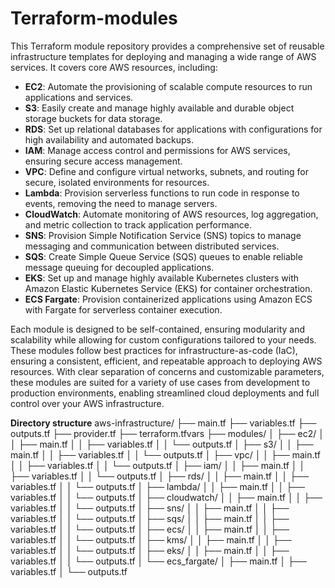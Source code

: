 # Terraform-modules
This Terraform module repository provides a comprehensive set of reusable infrastructure templates for deploying and managing a wide range of AWS services. It covers core AWS resources, including:

- **EC2**: Automate the provisioning of scalable compute resources to run applications and services.
- **S3**: Easily create and manage highly available and durable object storage buckets for data storage.
- **RDS**: Set up relational databases for applications with configurations for high availability and automated backups.
- **IAM**: Manage access control and permissions for AWS services, ensuring secure access management.
- **VPC**: Define and configure virtual networks, subnets, and routing for secure, isolated environments for resources.
- **Lambda**: Provision serverless functions to run code in response to events, removing the need to manage servers.
- **CloudWatch**: Automate monitoring of AWS resources, log aggregation, and metric collection to track application performance.
- **SNS**: Provision Simple Notification Service (SNS) topics to manage messaging and communication between distributed services.
- **SQS**: Create Simple Queue Service (SQS) queues to enable reliable message queuing for decoupled applications.
- **EKS**: Set up and manage highly available Kubernetes clusters with Amazon Elastic Kubernetes Service (EKS) for container orchestration.
- **ECS Fargate**: Provision containerized applications using Amazon ECS with Fargate for serverless container execution.

Each module is designed to be self-contained, ensuring modularity and scalability while allowing for custom configurations tailored to your needs. These modules follow best practices for infrastructure-as-code (IaC), ensuring a consistent, efficient, and repeatable approach to deploying AWS resources. With clear separation of concerns and customizable parameters, these modules are suited for a variety of use cases from development to production environments, enabling streamlined cloud deployments and full control over your AWS infrastructure.

**Directory structure**
aws-infrastructure/
├── main.tf
├── variables.tf
├── outputs.tf
├── provider.tf
├── terraform.tfvars
├── modules/
│   ├── ec2/
│   │   ├── main.tf
│   │   ├── variables.tf
│   │   └── outputs.tf
│   ├── s3/
│   │   ├── main.tf
│   │   ├── variables.tf
│   │   └── outputs.tf
│   ├── vpc/
│   │   ├── main.tf
│   │   ├── variables.tf
│   │   └── outputs.tf
│   ├── iam/
│   │   ├── main.tf
│   │   ├── variables.tf
│   │   └── outputs.tf
│   ├── rds/
│   │   ├── main.tf
│   │   ├── variables.tf
│   │   └── outputs.tf
│   ├── lambda/
│   │   ├── main.tf
│   │   ├── variables.tf
│   │   └── outputs.tf
│   ├── cloudwatch/
│   │   ├── main.tf
│   │   ├── variables.tf
│   │   └── outputs.tf
│   ├── sns/
│   │   ├── main.tf
│   │   ├── variables.tf
│   │   └── outputs.tf
│   ├── sqs/
│   │   ├── main.tf
│   │   ├── variables.tf
│   │   └── outputs.tf
│   ├── ecs/
│   │   ├── main.tf
│   │   ├── variables.tf
│   │   └── outputs.tf
│   ├── kms/
│   │   ├── main.tf
│   │   ├── variables.tf
│   │   └── outputs.tf
│   ├── eks/
│   │   ├── main.tf
│   │   ├── variables.tf
│   │   └── outputs.tf
│   └── ecs_fargate/
│       ├── main.tf
│       ├── variables.tf
│       └── outputs.tf
